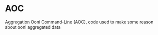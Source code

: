 # AOC
Aggregation Ooni Command-Line (AOC), code used to make some reason about ooni aggregated data
